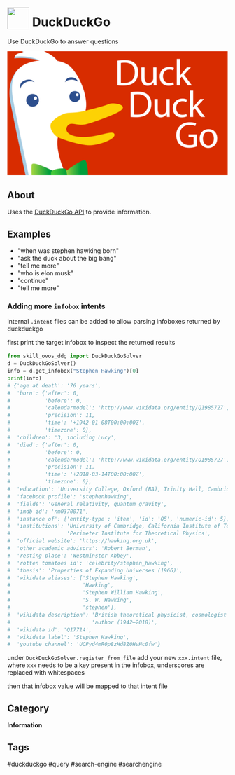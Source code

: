 # <img src='./res/icon/ddg.png' card_color='#de5833' width='50' height='50' style='vertical-align:bottom'/> DuckDuckGo
Use DuckDuckGo to answer questions

![](res/logo.png)


## About

Uses the [DuckDuckGo API](https://duckduckgo.com/api) to provide information. 

## Examples

* "when was stephen hawking born"
* "ask the duck about the big bang"
* "tell me more"
* "who is elon musk"
* "continue"
* "tell me more"

### Adding more `infobox` intents

internal `.intent` files can be added to allow parsing infoboxes returned by duckduckgo

first print the target infobox to inspect the returned results
```python
from skill_ovos_ddg import DuckDuckGoSolver
d = DuckDuckGoSolver()
info = d.get_infobox("Stephen Hawking")[0]
print(info)
# {'age at death': '76 years',
#  'born': {'after': 0,
#           'before': 0,
#           'calendarmodel': 'http://www.wikidata.org/entity/Q1985727',
#           'precision': 11,
#           'time': '+1942-01-08T00:00:00Z',
#           'timezone': 0},
#  'children': '3, including Lucy',
#  'died': {'after': 0,
#           'before': 0,
#           'calendarmodel': 'http://www.wikidata.org/entity/Q1985727',
#           'precision': 11,
#           'time': '+2018-03-14T00:00:00Z',
#           'timezone': 0},
#  'education': 'University College, Oxford (BA), Trinity Hall, Cambridge (PhD)',
#  'facebook profile': 'stephenhawking',
#  'fields': 'General relativity, quantum gravity',
#  'imdb id': 'nm0370071',
#  'instance of': {'entity-type': 'item', 'id': 'Q5', 'numeric-id': 5},
#  'institutions': 'University of Cambridge, California Institute of Technology, '
#                  'Perimeter Institute for Theoretical Physics',
#  'official website': 'https://hawking.org.uk',
#  'other academic advisors': 'Robert Berman',
#  'resting place': 'Westminster Abbey',
#  'rotten tomatoes id': 'celebrity/stephen_hawking',
#  'thesis': 'Properties of Expanding Universes (1966)',
#  'wikidata aliases': ['Stephen Hawking',
#                       'Hawking',
#                       'Stephen William Hawking',
#                       'S. W. Hawking',
#                       'stephen'],
#  'wikidata description': 'British theoretical physicist, cosmologist and '
#                          'author (1942–2018)',
#  'wikidata id': 'Q17714',
#  'wikidata label': 'Stephen Hawking',
#  'youtube channel': 'UCPyd4mR0p8zHd8Z0HvHc0fw'}
```
under `DuckDuckGoSolver.register_from_file` add your new `xxx.intent` file, where `xxx` needs to be a key present in the infobox, underscores are replaced with whitespaces

then that infobox value will be mapped to that intent file


## Category
**Information**

## Tags
#duckduckgo
#query
#search-engine
#searchengine
